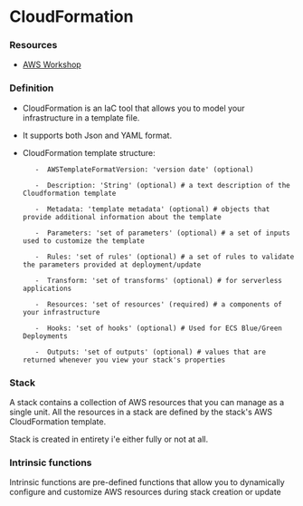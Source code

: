 # CloudFormation

### Resources 
- [AWS Workshop](https://catalog.workshops.aws/cfn101/en-US/introduction)


### Definition

-  CloudFormation is an IaC tool that allows you to model your infrastructure in a template file.
-  It supports both Json and YAML format.
-  CloudFormation template structure:

          -  AWSTemplateFormatVersion: 'version date' (optional)
          
          -  Description: 'String' (optional) # a text description of the Cloudformation template
            
          -  Metadata: 'template metadata' (optional) # objects that provide additional information about the template
            
          -  Parameters: 'set of parameters' (optional) # a set of inputs used to customize the template
            
          -  Rules: 'set of rules' (optional) # a set of rules to validate the parameters provided at deployment/update
            
          -  Transform: 'set of transforms' (optional) # for serverless applications
            
          -  Resources: 'set of resources' (required) # a components of your infrastructure
            
          -  Hooks: 'set of hooks' (optional) # Used for ECS Blue/Green Deployments
            
          -  Outputs: 'set of outputs' (optional) # values that are returned whenever you view your stack's properties
 
 ### Stack
 
 A stack contains a collection of AWS resources that you can manage as a single unit. All the resources in a stack are defined by the stack's AWS CloudFormation template.
 
 Stack is created in entirety i'e either fully or not at all.
 

### Intrinsic functions

 Intrinsic functions are pre-defined functions that allow you to dynamically configure and customize AWS resources during stack creation or update
 
 
